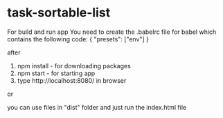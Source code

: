 # task-sortable-list

For build and run app You need to create the .babelrc file for babel which contains the following code:
{
  "presets": ["env"]
}

after

1. npm install - for downloading packages
2. npm start - for starting app
3. type http://localhost:8080/ in browser

or

you can use files in "dist" folder and just run the index.html file

